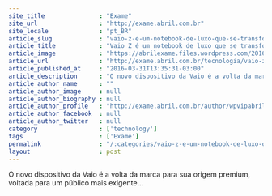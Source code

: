 ```yaml
---
site_title               : "Exame"
site_url                 : "http://exame.abril.com.br"
site_locale              : "pt_BR"
article_slug             : "vaio-z-e-um-notebook-de-luxo-que-se-transforma-em-tablet"
article_title            : "Vaio Z é um notebook de luxo que se transforma em tablet"
article_image            : "https://abrilexame.files.wordpress.com/2016/09/size_960_16_9_vaio_z.jpg?quality=70&strip=all&w=960"
article_url              : "http://exame.abril.com.br/tecnologia/vaio-z-e-um-notebook-de-luxo-que-se-transforma-em-tablet/"
article_published_at     : "2016-03-31T13:35:31-03:00"
article_description      : "O novo dispositivo da Vaio é a volta da marca para sua origem premium, voltada para um público mais exigente..."
article_author_name      : ""
article_author_image     : null
article_author_biography : null
article_author_profile   : "http://exame.abril.com.br/author/wpvipabril/"
article_author_facebook  : null
article_author_twitter   : null
category                 : ['technology']
tags                     : ['Exame']
permalink                : "/:categories/vaio-z-e-um-notebook-de-luxo-que-se-transforma-em-tablet/"
layout                   : post
---
```


O novo dispositivo da Vaio é a volta da marca para sua origem premium, voltada para um público mais exigente...
